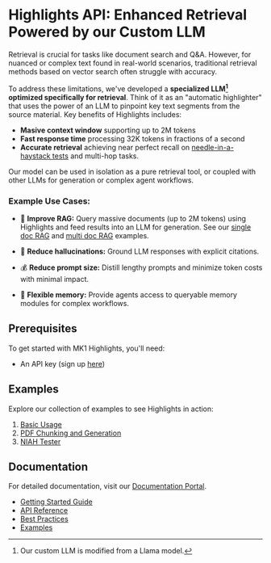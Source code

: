 # Highlights API: Enhanced Retrieval Powered by our Custom LLM

Retrieval is crucial for tasks like document search and Q&A. However, for nuanced or complex text found in real-world scenarios, traditional retrieval methods based on vector search often struggle with accuracy.

To address these limitations, we've developed a **specialized LLM[^1] optimized specifically for retrieval**. Think of it as an "automatic highlighter" that uses the power of an LLM to pinpoint key text segments from the source material. Key benefits of Highlights includes:

- **Masive context window** supporting up to 2M tokens
- **Fast response time** processing 32K tokens in fractions of a second 
- **Accurate retrieval** achieving near perfect recall on [needle-in-a-haystack tests](examples/niah_test.ipynb) and multi-hop tasks.
 
Our model can be used in isolation as a pure retrieval tool, or coupled with other LLMs for generation or complex agent workflows.

### Example Use Cases:

- 🚀 **Improve RAG:** Query massive documents (up to 2M tokens) using Highlights and feed results into an LLM for generation. See our [single doc RAG](examples/pdf_chunking_and_generation.ipynb) and [multi doc RAG](examples/pdf_chunking_and_generation.ipynb) examples.

- 🎯 **Reduce hallucinations:** Ground LLM responses with explicit citations.

- 💰 **Reduce prompt size:** Distill lengthy prompts and minimize token costs with minimal impact.

- 🧠 **Flexible memory:** Provide agents access to queryable memory modules for complex workflows.

## Prerequisites

To get started with MK1 Highlights, you'll need:
- An API key (sign up [here](https://mk1.ai/products/highlights))

## Examples

Explore our collection of examples to see Highlights in action:
1. [Basic Usage](examples/api_basics.ipynb)
2. [PDF Chunking and Generation](examples/pdf_chunking_and_generation.ipynb)
3. [NIAH Tester](examples/niah_test.ipynb)

## Documentation

For detailed documentation, visit our [Documentation Portal](link-to-docs).

- [Getting Started Guide](link)
- [API Reference](link)
- [Best Practices](link)
- [Examples](link)

[^1]: Our custom LLM is modified from a Llama model.
